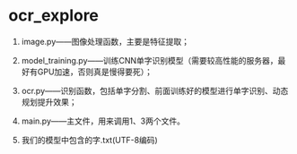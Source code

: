 # ocr_explore
1. image.py——图像处理函数，主要是特征提取；

2. model_training.py——训练CNN单字识别模型（需要较高性能的服务器，最好有GPU加速，否则真是慢得要死）；

3. ocr.py——识别函数，包括单字分割、前面训练好的模型进行单字识别、动态规划提升效果；

4. main.py——主文件，用来调用1、3两个文件。

5. 我们的模型中包含的字.txt(UTF-8编码)
